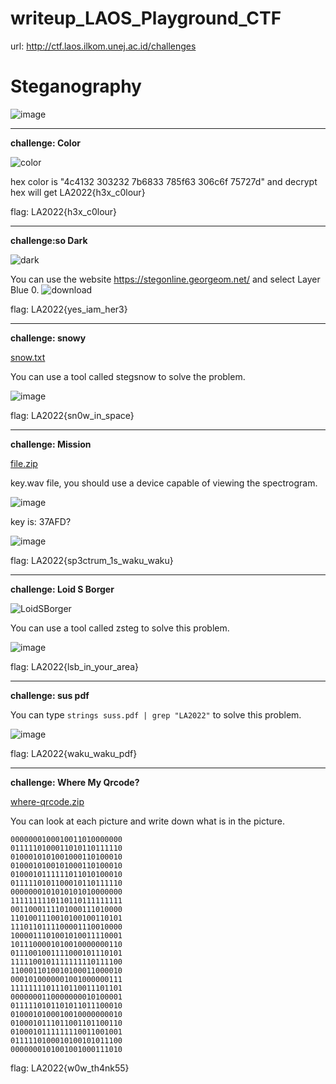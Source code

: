 # writeup_LAOS_Playground_CTF
 url: http://ctf.laos.ilkom.unej.ac.id/challenges

# Steganography

![image](https://user-images.githubusercontent.com/121002781/215316752-1020e2c2-9ee9-4bf1-b58c-27da100ba068.png)

------------------------------------

**challenge: Color**

![color](https://user-images.githubusercontent.com/121002781/215315619-0493dd61-9906-4ff1-a471-3971675b30eb.png)

hex color is "4c4132 303232 7b6833 785f63 306c6f 75727d" and decrypt hex will get LA2022{h3x_c0lour}

flag: LA2022{h3x_c0lour}

------------------------------------

**challenge:so Dark**

![dark](https://user-images.githubusercontent.com/121002781/215315767-3145aa86-13cc-41d4-943e-71527bca6607.png)

You can use the website https://stegonline.georgeom.net/ and select Layer Blue 0.
![download](https://user-images.githubusercontent.com/121002781/215315841-eb5cb16e-1068-4f1e-80b7-7bfce5a0db0e.png)

flag: LA2022{yes_iam_her3}

------------------------------------

**challenge: snowy**

[snow.txt](https://github.com/ippo1337/writeup_LAOS_Playground_CTF/files/10529398/snow.txt)

You can use a tool called stegsnow to solve the problem.

![image](https://user-images.githubusercontent.com/121002781/215315970-f603cfac-b562-484e-bf87-a081e67a7c6b.png)

flag: LA2022{sn0w_in_space}

------------------------------------------------

**challenge: Mission**

[file.zip](https://github.com/ippo1337/writeup_LAOS_Playground_CTF/files/10529404/file.zip)

key.wav file, you should use a device capable of viewing the spectrogram. 

![image](https://user-images.githubusercontent.com/121002781/215316086-5c26b033-8eb2-430f-af4a-7d3e3a790e5a.png)

key is: 37AFD?

![image](https://user-images.githubusercontent.com/121002781/215316277-e6dafc8d-65b7-40f7-a8af-c7e580a50373.png)

flag: LA2022{sp3ctrum_1s_waku_waku} 

------------------------------------------------

**challenge: Loid S Borger**

![LoidSBorger](https://user-images.githubusercontent.com/121002781/215316325-fa9aecea-11bf-4a8d-9d10-fcefe9687b4d.png)

You can use a tool called zsteg to solve this problem.

![image](https://user-images.githubusercontent.com/121002781/215316411-0365b62d-65ab-403f-8953-ef0007834c04.png)

flag: LA2022{lsb_in_your_area}

------------------------------------------------

**challenge: sus pdf**

You can type ```strings suss.pdf | grep "LA2022"``` to solve this problem.

![image](https://user-images.githubusercontent.com/121002781/215316602-5e4c283e-8540-490f-9d3c-b9e3e0da43b3.png)

flag: LA2022{waku_waku_pdf}

------------------------------------------------

**challenge: Where My Qrcode?**

[where-qrcode.zip](https://github.com/ippo1337/writeup_LAOS_Playground_CTF/files/10529429/where-qrcode.zip)

You can look at each picture and write down what is in the picture.
````
0000000100010011010000000
0111110100011010110111110
0100010101001000110100010
0100010100101000110100010
0100010111111011010100010
0111110101100010110111110
0000000101010101010000000
1111111110110110111111111
0011000111101000111010000
1101001110010100100110101
1110110111100001110010000
1000011101001010011110001
1011100001010010000000110
0111001001111000101110101
1111100101111111110111100
1100011010010100011000010
0001010000001001000000111
1111111101110110011101101
0000000110000000010100001
0111110101101011011100010
0100010100010010000000010
0100010111011001101100110
0100010111111110011001001
0111110100010100101011100
0000000101001001000111010
````
flag: LA2022{w0w_th4nk55}





